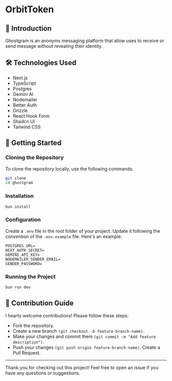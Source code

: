 # OrbitToken

## 📖 Introduction

Ghostgram is an anonyms messaging platform that allow uses to receive or send message without revealing their identity.

## 🛠️ Technologies Used

- Next.js
- TypeScript
- Postgres
- Gemini AI
- Nodemailer
- Better Auth
- Drizzle
- React Hook Form
- Shadcn UI
- Tailwind CSS

## 🚀 Getting Started

### Cloning the Repository

To clone the repository locally, use the following commands:

```bash
git clone
cd ghostgram
```

### Installation
```bash
bun install
```
### Configuration
Create a `.env` file in the root folder of your project. Update it following the convention of the `.env.example` file. 
Here's an example:
```
POSTGRES_URL=
NEXT_AUTH_SECRET=
GEMINI_API_KEY=
NODEMAILER_SENDER_EMAIL=
SENDER_PASSWORD=
```

### Running the Project
```bash
bun run dev
```

## 🤝 Contribution Guide
I hearty welcome contributions! Please follow these steps:
- Fork the repository.
- Create a new branch `(git checkout -b feature-branch-name)`.
- Make your changes and commit them `(git commit -m "Add feature description")`.
- Push your changes `(git push origin feature-branch-name)`.
Create a Pull Request.

***
Thank you for checking out this project! Feel free to open an issue if you have any questions or suggestions.